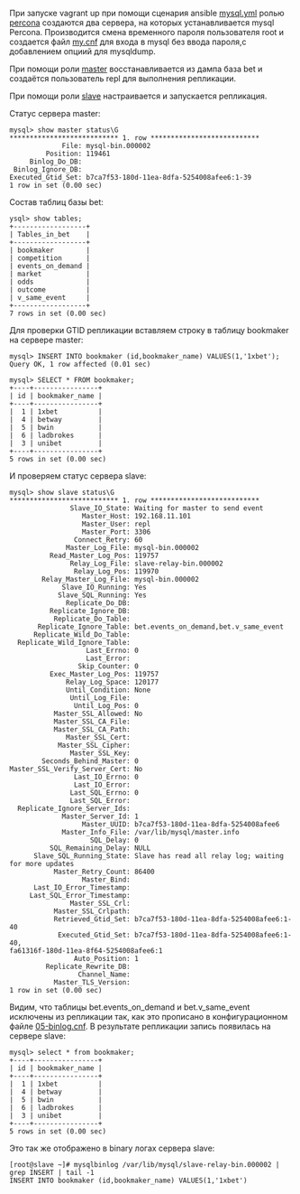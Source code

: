 При запуске vagrant up при помощи сценария ansible [mysql.yml](playbooks/mysql.yml) ролью [percona](roles/percona/tasks/main.yml) 
создаются два сервера, на которых устанавливается mysql Percona. Производится смена временного пароля пользователя root и создается файл [my.cnf](roles/percona/templates/root.cnf.j2) 
для входа в mysql без ввода пароля,c добавлением опциий для mysqldump.

При помощи роли [master](roles/master/tasks/main.yml) восстанавливается из дампа база bet и создаётся пользователь repl для выполнения репликации.  

При помощи роли [slave](roles/slave/tasks/main.yml) настраивается и запускается репликация.  

Статус сервера master:
```console
mysql> show master status\G
*************************** 1. row ***************************
             File: mysql-bin.000002
         Position: 119461
     Binlog_Do_DB: 
 Binlog_Ignore_DB: 
Executed_Gtid_Set: b7ca7f53-180d-11ea-8dfa-5254008afee6:1-39
1 row in set (0.00 sec)
```
Состав таблиц базы bet:
```console
ysql> show tables;
+------------------+
| Tables_in_bet    |
+------------------+
| bookmaker        |
| competition      |
| events_on_demand |
| market           |
| odds             |
| outcome          |
| v_same_event     |
+------------------+
7 rows in set (0.00 sec)
```
Для проверки GTID репликации вставляем строку в таблицу bookmaker на сервере master:
```console
mysql> INSERT INTO bookmaker (id,bookmaker_name) VALUES(1,'1xbet');
Query OK, 1 row affected (0.01 sec)

mysql> SELECT * FROM bookmaker;
+----+----------------+
| id | bookmaker_name |
+----+----------------+
|  1 | 1xbet          |
|  4 | betway         |
|  5 | bwin           |
|  6 | ladbrokes      |
|  3 | unibet         |
+----+----------------+
5 rows in set (0.00 sec)
```
И проверяем статус сервера slave:
```console
mysql> show slave status\G
*************************** 1. row ***************************
               Slave_IO_State: Waiting for master to send event
                  Master_Host: 192.168.11.101
                  Master_User: repl
                  Master_Port: 3306
                Connect_Retry: 60
              Master_Log_File: mysql-bin.000002
          Read_Master_Log_Pos: 119757
               Relay_Log_File: slave-relay-bin.000002
                Relay_Log_Pos: 119970
        Relay_Master_Log_File: mysql-bin.000002
             Slave_IO_Running: Yes
            Slave_SQL_Running: Yes
              Replicate_Do_DB: 
          Replicate_Ignore_DB: 
           Replicate_Do_Table: 
       Replicate_Ignore_Table: bet.events_on_demand,bet.v_same_event
      Replicate_Wild_Do_Table: 
  Replicate_Wild_Ignore_Table: 
                   Last_Errno: 0
                   Last_Error: 
                 Skip_Counter: 0
          Exec_Master_Log_Pos: 119757
              Relay_Log_Space: 120177
              Until_Condition: None
               Until_Log_File: 
                Until_Log_Pos: 0
           Master_SSL_Allowed: No
           Master_SSL_CA_File: 
           Master_SSL_CA_Path: 
              Master_SSL_Cert: 
            Master_SSL_Cipher: 
               Master_SSL_Key: 
        Seconds_Behind_Master: 0
Master_SSL_Verify_Server_Cert: No
                Last_IO_Errno: 0
                Last_IO_Error: 
               Last_SQL_Errno: 0
               Last_SQL_Error: 
  Replicate_Ignore_Server_Ids: 
             Master_Server_Id: 1
                  Master_UUID: b7ca7f53-180d-11ea-8dfa-5254008afee6
             Master_Info_File: /var/lib/mysql/master.info
                    SQL_Delay: 0
          SQL_Remaining_Delay: NULL
      Slave_SQL_Running_State: Slave has read all relay log; waiting for more updates
           Master_Retry_Count: 86400
                  Master_Bind: 
      Last_IO_Error_Timestamp: 
     Last_SQL_Error_Timestamp: 
               Master_SSL_Crl: 
           Master_SSL_Crlpath: 
           Retrieved_Gtid_Set: b7ca7f53-180d-11ea-8dfa-5254008afee6:1-40
            Executed_Gtid_Set: b7ca7f53-180d-11ea-8dfa-5254008afee6:1-40,
fa61316f-180d-11ea-8f64-5254008afee6:1
                Auto_Position: 1
         Replicate_Rewrite_DB: 
                 Channel_Name: 
           Master_TLS_Version: 
1 row in set (0.00 sec)
```
Видим, что таблицы bet.events_on_demand и bet.v_same_event исключены из репликации так, как это прописано в конфигурационном файле [05-binlog.cnf](roles/percona/files/slave/05-binlog.cnf). 
В результате репликации запись появилась на сервере slave:
```console
mysql> select * from bookmaker;
+----+----------------+
| id | bookmaker_name |
+----+----------------+
|  1 | 1xbet          |
|  4 | betway         |
|  5 | bwin           |
|  6 | ladbrokes      |
|  3 | unibet         |
+----+----------------+
5 rows in set (0.00 sec)
```
Это так же отображено в binary логах сервера slave:
```console
[root@slave ~]# mysqlbinlog /var/lib/mysql/slave-relay-bin.000002 | grep INSERT | tail -1
INSERT INTO bookmaker (id,bookmaker_name) VALUES(1,'1xbet')
```
